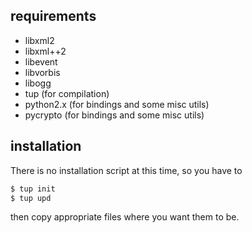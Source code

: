 ## requirements

* libxml2
* libxml++2
* libevent
* libvorbis
* libogg
* tup (for compilation)
* python2.x (for bindings and some misc utils)
* pycrypto (for bindings and some misc utils)

## installation

There is no installation script at this time, so you have to
```sh
$ tup init
$ tup upd
```
then copy appropriate files where you want them to be.
